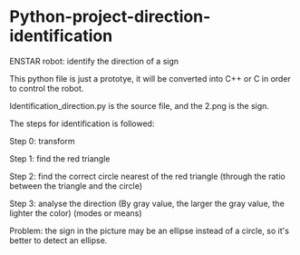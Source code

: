 # Python-project-direction-identification  

ENSTAR robot: identify the direction of a sign  

This python file is just a prototye, it will be converted into C++ or C in order to control the robot.  

Identification_direction.py is the source file, and the 2.png is the sign.  

The steps for identification is followed:  

Step 0: transform  

Step 1: find the red triangle  

Step 2: find the correct circle nearest of the red triangle (through the ratio between the triangle and the circle)  

Step 3: analyse the direction (By gray value, the larger the gray value, the lighter the color) (modes or means)  

Problem: the sign in the picture may be an ellipse instead of a circle, so it's better to detect an ellipse.  


